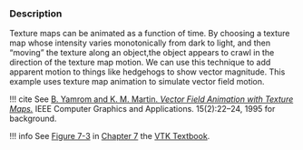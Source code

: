 ### Description

Texture maps can be animated as a function of time. By choosing a texture map whose intensity varies monotonically from dark to light, and then “moving” the texture along an object,the object appears to crawl in the direction of the texture map motion. We can use this technique to add apparent motion to things like hedgehogs to show vector magnitude. This example uses texture map animation to simulate vector field motion.

!!! cite
    See [B. Yamrom and K. M. Martin. *Vector Field Animation with Texture Maps.*](http://ieeexplore.ieee.org/abstract/document/365001/) IEEE Computer Graphics and Applications. 15(2):22–24, 1995 for background.

!!! info
    See [Figure 7-3](../../../VTKBook/07Chapter7/#Figure%207-3) in [Chapter 7](../../../VTKBook/07Chapter7) the [VTK Textbook](../../../VTKBook/01Chapter1/).
